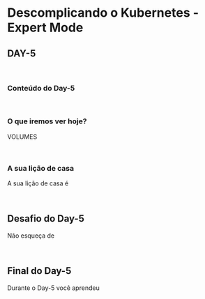 # Descomplicando o Kubernetes - Expert Mode

## DAY-5
&nbsp;


### Conteúdo do Day-5


&nbsp;
### O que iremos ver hoje?

VOLUMES















&nbsp;

### A sua lição de casa

A sua lição de casa é 

&nbsp;
## Desafio do Day-5

Não esqueça de

&nbsp;

## Final do Day-5

Durante o Day-5 você aprendeu 


&nbsp;
